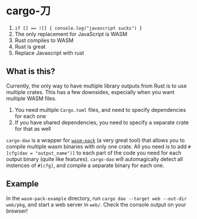 # cargo-刀

1. `if [] == ![] { console.log("javascript sucks") }`
2. The only replacement for JavaScript is WASM
3. Rust compiles to WASM
4. Rust is great
5. Replace Javascript with rust

## What is this?
Currently, the only way to have multiple library outputs from Rust is to use multiple crates. This has a few downsides, especially when you want multiple WASM files.

1. You need multiple `Cargo.toml` files, and need to specify dependencies for each one
2. If you have shared dependencies, you need to specify a separate crate for that as well

`cargo-dao` is a wrapper for [`wasm-pack`](https://github.com/rustwasm/wasm-pack) (a very great tool) that allows you to compile multiple wasm binaries with only one crate. All you need is to add `#[cfg(dao = "output_name")]` to each part of the code you need for each output binary (quite like features). `cargo-dao` will automagically detect all instences of `#[cfg]`, and compile a separate binary for each one.

## Example
In the `wasm-pack-example` directory, run `cargo dao --target web --out-dir web/pkg`, and start a web server in `web/`. Check the console output on your browser!
